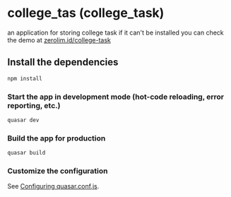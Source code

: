 # college_tas (college_task)

an application for storing college task
if it can't be installed you can check the demo at [zerolim.id/college-task](https://zerolim.id/college-task)

## Install the dependencies
```bash
npm install
```

### Start the app in development mode (hot-code reloading, error reporting, etc.)
```bash
quasar dev
```


### Build the app for production
```bash
quasar build
```

### Customize the configuration
See [Configuring quasar.conf.js](https://quasar.dev/quasar-cli/quasar-conf-js).
